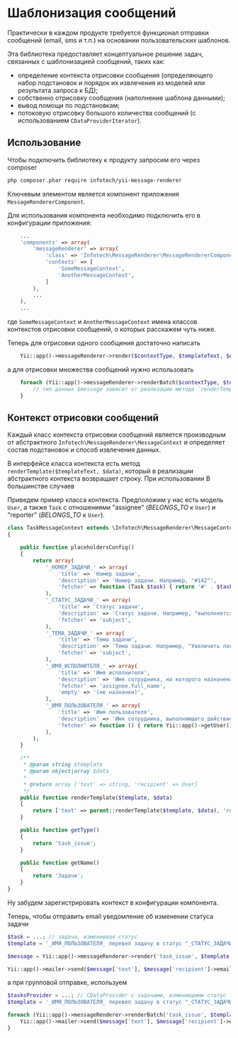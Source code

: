 Шаблонизация сообщений
======================

Практически в каждом продукте требуется функционал отправки сообщений (email, sms и т.п.)
на основании пользовательских шаблонов.

Эта библиотека предоставляет концептуальное решение задач, связанных с шаблонизацией сообщений,
таких как:
- определение контекста отрисовки сообщения (определяющего набор подстановок и порядок их
  извлечения из моделей или результата запроса к БД);
- собственно отрисовку сообщения (наполнение шаблона данными);
- вывод помощи по подстановкам;
- потоковую отрисовку большого количества сообщений (с использованием `CDataProviderIterator`).

Использование
-------------

Чтобы подключить библиотеку к продукту запросим его через composer

```bash
php composer.phar require infotech/yii-message-renderer
```

Ключевым элементом является компонент приложения `MessageRendererComponent`.

Для использования компонента необходимо подключить его в конфигурации приложения:

```php
    ...
    'components' => array(
        'messageRenderer' => array(
            'class' => 'Infotech\MessageRenderer\MessageRendererComponent',
            'contexts' => [
                'SomeMessageContext',
                'AnotherMessageContext',
            ]
        ),
        ...
    ),
    ...
```

где `SomeMessageContext` и `AnotherMessageContext` имена классов контекстов отрисовки сообщений,
о которых расскажем чуть ниже.

Теперь для отрисовки одного сообщения достаточно написать

```php
    Yii::app()->messageRenderer->render($contextType, $templateText, $data);
```

а для отрисовки множества сообщений нужно использовать

```php
    foreach (Yii::app()->messageRenderer->renderBatch($contextType, $templateText, $dataProvider) as $message) {
        // тип данных $message зависит от реализации метода `renderTemplate()` контекста
    }
```

Контекст отрисовки сообщений
-----------------------------

Каждый класс контекста отрисовки сообщений является производным от абстрактного
`Infotech\MessageRenderer\MessageContext` и определяет состав подстановок и способ извлечения
данных.

В интерфейсе класса контекста есть метод `renderTemplate($templateText, $data)`, который в
реализации абстрактного контекста возвращает строку. При использовании В большинстве случаев


Приведем пример класса контекста. Предположим у нас есть модель `User`, а также `Task` с
отношениями "assignee" (*BELONGS_TO* к `User`) и "reporter" (*BELONGS_TO* к `User`).

```php
class TaskMessageContext extends \Infotech\MessageRenderer\MessageContext
{

    public function placeholdersConfig()
    {
        return array(
            '_НОМЕР_ЗАДАЧИ_' => array(
                'title' => 'Номер задачи',
                'description' => 'Номер задачи. Например, "#142"',
                'fetcher' => function (Task $task) { return '#' . $task->id; },
            ),
            '_СТАТУС_ЗАДАЧИ_' => array(
                'title' => 'Статус задачи',
                'description' => 'Статус задачи. Например, "выполняется"',
                'fetcher' => 'subject',
            ),
            '_ТЕМА_ЗАДАЧИ_' => array(
                'title' => 'Тема задачи',
                'description' => 'Тема задачи. Например, "Увеличить логотип на главной странице"',
                'fetcher' => 'subject',
            ),
            '_ИМЯ_ИСПОЛНИТЕЛЯ_' => array(
                'title' => 'Имя исполнителя',
                'description' => 'Имя сотрудника, на которого назначена задача (в именительном падеже). Например, "Василий Кузнецов"',
                'fetcher' => 'assignee.full_name',
                'empty' => '(не назначен)',
            ),
            '_ИМЯ_ПОЛЬЗОВАТЕЛЯ_' => array(
                'title' => 'Имя пользователя',
                'description' => 'Имя сотрудника, выполняющего действие над задачей (в именительном падеже). Например, "Константин Отрубов"',
                'fetcher' => function () { return Yii::app()->getUser()->getModel()->fullName; },
            ),
        );
    }

    /**
     * @param string $template
     * @param object|array $data
     *
     * @return array ['text' => string, 'recipient' => User]
     */
    public function renderTemplate($template, $data)
    {
        return ['text' => parent::renderTemplate($template, $data), 'recipient' => $data->reporter];
    }

    public function getType()
    {
        return 'task_issue';
    }

    public function getName()
    {
        return 'Задачи';
    }
}
```

Ну забудем зарегистрировать контекст в конфигурации компонента.

Теперь, чтобы отправить email уведомление об изменении статуса задачи

```php
$task = ...; // задача, изменившая статус
$template = '_ИМЯ_ПОЛЬЗОВАТЕЛЯ_ перевел задачу в статус "_СТАТУС_ЗАДАЧИ_"'; // достали шаблон из БД или иного источника

$message = Yii::app()->messageRenderer->render('task_issue', $template, $task);

Yii::app()->mailer->send($message['text'], $message['recipient']->email);
```

а при групповой отправке, используем

```php
$tasksProvider = ...; // СDataProvider с задачами, изменившими статус
$template = '_ИМЯ_ПОЛЬЗОВАТЕЛЯ_ перевел задачу в статус "_СТАТУС_ЗАДАЧИ_"'; // достали шаблон из БД или иного источника

foreach (Yii::app()->messageRenderer->renderBatch('task_issue', $template, $tasksProvider) as $message) {
    Yii::app()->mailer->send($message['text'], $message['recipient']->email);
}
```
